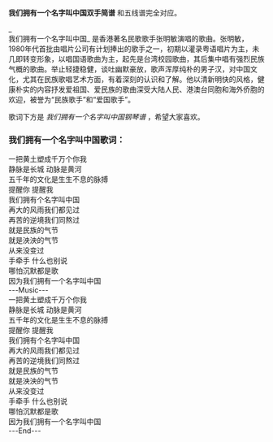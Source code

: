 

**我们拥有一个名字叫中国双手简谱** 和五线谱完全对应。

_  
我们拥有一个名字叫中国_
是香港著名民歌歌手张明敏演唱的歌曲。张明敏，1980年代首批由唱片公司有计划捧出的歌手之一，初期以灌录粤语唱片为主，未几即转变形象，以唱国语歌曲为主，起先是台湾校园歌曲，其后集中唱有强烈民族气概的歌曲。举止轻捷稳健，谈吐幽默豪放，歌声浑厚纯朴的男子汉，对中国文化，尤其在民族歌唱艺术方面，有着深刻的认识和了解。他以清新明快的风格，健康朴实的内容抒发爱祖国、爱民族的歌曲深受大陆人民、港澳台同胞和海外侨胞的欢迎，被誉为“民族歌手”和“爱国歌手”。

  
歌词下方是 _我们拥有一个名字叫中国钢琴谱_ ，希望大家喜欢。

### 我们拥有一个名字叫中国歌词：

一把黄土塑成千万个你我  
静脉是长城 动脉是黄河  
五千年的文化是生生不息的脉搏  
提醒你 提醒我  
我们拥有个名字叫中国  
再大的风雨我们都见过  
再苦的逆境我们同熬过  
就是民族的气节  
就是泱泱的气节  
从来没变过  
手牵手 什么也别说  
哪怕沉默都是歌  
因为我们拥有一个名字叫中国  
\---Music---  
一把黄土塑成千万个你我  
静脉是长城 动脉是黄河  
五千年的文化是生生不息的脉搏  
提醒你 提醒我  
我们拥有个名字叫中国  
再大的风雨我们都见过  
再苦的逆境我们同熬过  
就是民族的气节  
就是泱泱的气节  
从来没变过  
手牵手 什么也别说  
哪怕沉默都是歌  
因为我们拥有一个名字叫中国  
\---End---


